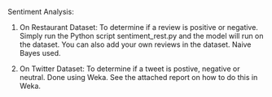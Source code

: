 Sentiment Analysis:

1) On Restaurant Dataset:
  To determine if a review is positive or negative.
  Simply run the Python script sentiment_rest.py and the model will run on the dataset. 
  You can also add your own reviews in the dataset.
  Naive Bayes used.

2) On Twitter Dataset:
  To determine if a tweet is postive, negative or neutral.
  Done using Weka. 
  See the attached report on how to do this in Weka.
  
